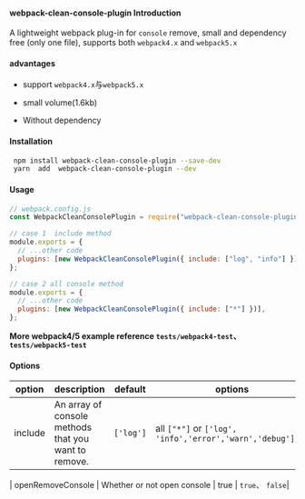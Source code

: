 #### webpack-clean-console-plugin Introduction

A lightweight webpack plug-in for `console` remove, small and dependency free (only one file), supports both `webpack4.x` and `webpack5.x`

#### advantages

- support `webpack4.x`与`webpack5.x`

- small volume(1.6kb)

- Without dependency

#### Installation

```sh
 npm install webpack-clean-console-plugin --save-dev
 yarn  add  webpack-clean-console-plugin --dev
```

#### Usage

```javascript
// webpack.config.js
const WebpackCleanConsolePlugin = require("webpack-clean-console-plugin");

// case 1  include method
module.exports = {
  // ...other code
  plugins: [new WebpackCleanConsolePlugin({ include: ["log", "info"] })],
};

// case 2 all console method
module.exports = {
  // ...other code
  plugins: [new WebpackCleanConsolePlugin({ include: ["*"] })],
};
```

**More webpack4/5 example reference `tests/webpack4-test`、`tests/webpack5-test`**

#### Options

| option  | description                                          | default   | options                                                    |
| ------- | ---------------------------------------------------- | --------- | ---------------------------------------------------------- |
| include | An array of console methods that you want to remove. | `['log']` | all `["*"]` or `['log', 'info','error','warn','debug']...` |

| openRemoveConsole | Whether or not open console | true | `true`、 `false`|
